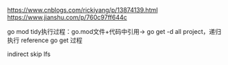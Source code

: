 https://www.cnblogs.com/rickiyang/p/13874139.html
https://www.jianshu.com/p/760c97ff644c

go mod tidy执行过程：go.mod文件+代码中引用-> go get -d all project，递归执行
reference go get 过程

indirect
skip lfs